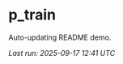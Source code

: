 # p_train

Auto-updating README demo.

<!--START_SECTION:status-->
_Last run: 2025-09-17 12:41 UTC_
<!--END_SECTION:status-->





































































































































































































































































































































































































































































































































































































































































